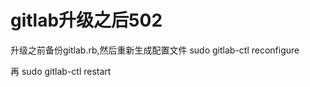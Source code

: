# gitlab升级之后502

升级之前备份gitlab.rb,然后重新生成配置文件  sudo gitlab-ctl reconfigure 

再  sudo gitlab-ctl restart


